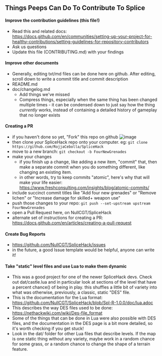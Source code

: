 ## Things Peeps Can Do To Contribute To Splice

#### Improve the contribution guidelines (this file!)
* Read this and related docs: https://docs.github.com/en/communities/setting-up-your-project-for-healthy-contributions/setting-guidelines-for-repository-contributors
* Ask us questions
* Update this file (CONTRIBUTING.md) with your findings

#### Improve other documents
* Generally, editing txt/md files can be done here on github. After editing, scroll down to write a commit title and commit description
* README.md
* doc/changelog.md
  * Add things we've missed
  * Compress things, especially when the same thing has been changed multiple times - it can be condensed down to just say how the thing *currently* works, instead of containing a detailed history of gameplay that no longer exists 

#### Creating a PR
* if you haven't done so yet, "Fork" this repo on github ![image](https://user-images.githubusercontent.com/62170514/134273835-297c7819-a628-43a3-96a8-04f2734a6534.png)
* then clone *your* SpliceHack repo onto your computer. eg: `git clone https://github.com/RojjaCebolla/SpliceHack`
* move to a new branch: `git checkout -b FourNewGrenades`
* make your changes
  * if you finish up a change, like adding a new item, "commit" that, then make a separate commit when you do something different, like changing an existing item.
  * in other words, try to keep commits "atomic", here's why that will make your life easier: https://www.freshconsulting.com/insights/blog/atomic-commits/
* include succinct commit titles like "Add four new grenades" or "Remove lichen" or "Increase damage for skilled+ weapon use"
* push those changes to your repo: `git push --set-upstream upstream FourNewGrenades`
* open a Pull Request here, on NullCGT/SpliceHack
* alternate set of instructions for creating a PR: https://docs.github.com/en/articles/creating-a-pull-request

#### Create Bug Reports
* https://github.com/NullCGT/SpliceHack/issues
* in the future, a good Issue template would be helpful, anyone can write it!

#### Take "static" level files and use Lua to make them dynamic
* This was a good project for one of the newer SpliceHack devs. Check out dat/castle.lua and in particular look at sections of the level that have a percent chance() of being in play. this shuffles a little bit of variety into what was otherwise, previously, a classic, static "DES" file.
* This is the documentation for the Lua format: https://github.com/NullCGT/SpliceHack/blob/Spl-R-1.0.0/doc/lua.adoc
* This describes the way DES files used to be done: https://nethackwiki.com/wiki/Des-file_format
* Some of the things that can be done in Lua were also possible with DES files, and the documentation in the DES page is a bit more detailed, so it's worth checking if you get stuck!
* Look in the dat/ folder for other Lua files that describe levels. If the map is one static thing without any variety, maybe work in a random chance for some grass, or a random chance to change the shape of a terrain feature.
